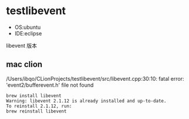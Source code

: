 # testlibevent


- OS:ubuntu
- IDE:eclipse

libevent 版本

## mac clion
/Users/ibqo/CLionProjects/testlibevent/src/libevent.cpp:30:10: fatal error: 'event2/bufferevent.h' file not found

```shell
brew install libevent
Warning: libevent 2.1.12 is already installed and up-to-date.
To reinstall 2.1.12, run:
brew reinstall libevent
```